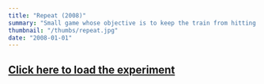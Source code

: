 ```yaml
---
title: "Repeat (2008)"
summary: "Small game whose objective is to keep the train from hitting itself. Inspired by Tron and Snake, but with infinite angles."
thumbnail: "/thumbs/repeat.jpg"
date: "2008-01-01"
---
```


## [Click here to load the experiment](/inc/repeat)